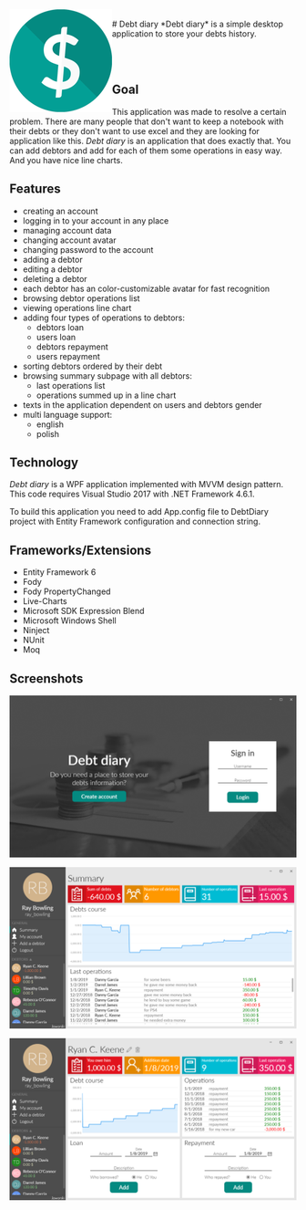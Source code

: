 <img align="left" src="https://raw.githubusercontent.com/kamiljaworski/DebtDiary/master/images/Icon.png" alt=""/>

<br />
# Debt diary
*Debt diary* is a simple desktop application to store your debts history.

<br /><br />
## Goal
This application was made to resolve a certain problem.
There are many people that don't want to keep a notebook with
their debts or they don't want to use excel and they are looking
for application like this. *Debt diary* is an application that
does exactly that. You can add debtors and add for each of them
some operations in easy way. And you have nice line charts.

## Features

- creating an account
- logging in to your account in any place
- managing account data
- changing account avatar
- changing password to the account
- adding a debtor
- editing a debtor
- deleting a debtor
- each debtor has an color-customizable avatar for fast recognition
- browsing debtor operations list
- viewing operations line chart
- adding four types of operations to debtors:
	- debtors loan
	- users loan
	- debtors repayment
	- users repayment
- sorting debtors ordered by their debt
- browsing summary subpage with all debtors:
	- last operations list
	- operations summed up in a line chart
- texts in the application dependent on users and debtors gender
- multi language support:
	- english
	- polish

## Technology

*Debt diary* is a WPF application implemented with MVVM design pattern.
This code requires Visual Studio 2017 with .NET Framework 4.6.1.

To build this application you need to add App.config file to DebtDiary project
with Entity Framework configuration and connection string.

## Frameworks/Extensions

- Entity Framework 6
- Fody
- Fody PropertyChanged
- Live-Charts
- Microsoft SDK Expression Blend
- Microsoft Windows Shell
- Ninject
- NUnit
- Moq

## Screenshots

![Debt diary login page sceenshot](https://raw.githubusercontent.com/kamiljaworski/DebtDiary/master/images/LoginPage.png)

![Debt diary summary subpage sceenshot](https://raw.githubusercontent.com/kamiljaworski/DebtDiary/master/images/SummarySubpage.png)

![Debt diary debtor subpage sceenshot](https://raw.githubusercontent.com/kamiljaworski/DebtDiary/master/images/DebtorInfoSubpage.png)


